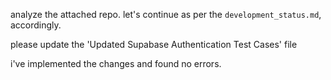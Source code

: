 analyze the attached repo. let's continue as per the `development_status.md`, accordingly.

please update the 'Updated Supabase Authentication Test Cases' file

i've implemented the changes and found no errors.